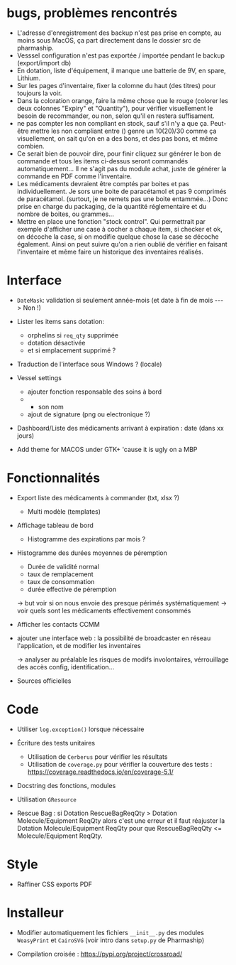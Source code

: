 # bugs, problèmes rencontrés

* L'adresse d'enregistrement des backup n'est pas prise en compte, au moins sous MacOS, ça part directement dans le dossier src de pharmaship.
* Vesssel configuration n'est pas exportée / importée pendant le backup (export/import db)
* En dotation, liste d'équipement, il manque une batterie de 9V, en spare, Lithium.
* Sur les pages d'inventaire, fixer la colomne du haut (des titres) pour toujours la voir.
* Dans la coloration orange, faire la même chose que le rouge (colorer les deux colonnes "Expiry" et "Quantity"), pour vérifier visuellement le besoin de recommander, ou non, selon qu'il en restera suffisament.
* ne pas compter les non compliant en stock, sauf s'il n'y a que ça. Peut-être mettre les non compliant entre () genre un 10(20)/30 comme ça visuellement, on sait qu'on en a des bons, et des pas bons, et même combien.
* Ce serait bien de pouvoir dire, pour finir cliquez sur générer le bon de commande et tous les items ci-dessus seront commandés automatiquement... Il ne s'agit pas du module achat, juste de générer la commande en PDF comme l'inventaire.
* Les médicaments devraient être comptés par boites et pas individuellement. Je sors une boite de paracétamol et pas 9 comprimés de paracétamol. (surtout, je ne remets pas une boite entammée...) Donc prise en charge du packaging, de la quantité réglementaire et du nombre de boites, ou grammes...
* Mettre en place une fonction "stock control". Qui permettrait par exemple d'afficher une case à cocher a chaque item, si checker et ok, on décoche la case, si on modifie quelque chose la case se décoche également. Ainsi on peut suivre qu'on a rien oublié de vérifier en faisant l'inventaire et même faire un historique des inventaires réalisés.

# Interface

* `DateMask`: validation si seulement année-mois (et date à fin de mois ---> Non !)
* Lister les items sans dotation:

  * orphelins si `req_qty` supprimée
  * dotation désactivée
  * et si emplacement supprimé ?
  
* Traduction de l'interface sous Windows ? (locale)

* Vessel settings

  * ajouter fonction responsable des soins à bord
  * + son nom
  * ajout de signature (png ou electronique ?)
  
* Dashboard/Liste des médicaments arrivant à expiration : date (dans xx jours)

* Add theme for MACOS under GTK+ 'cause it is ugly on a MBP

# Fonctionnalités

* Export liste des médicaments à commander (txt, xlsx ?)

  * Multi modèle (templates)
  
* Affichage tableau de bord

  * Histogramme des expirations par mois ?

* Histogramme des durées moyennes de péremption

  * Durée de validité normal
  * taux de remplacement
  * taux de consommation
  * durée effective de péremption
  
  -> but voir si on nous envoie des presque périmés systématiquement
  -> voir quels sont les médicaments effectivement consommés

* Afficher les contacts CCMM

* ajouter une interface web : la possibilité de broadcaster en réseau l'application, et de modifier les inventaires

  -> analyser au préalable les risques de modifs involontaires, vérrouillage des accès config, identification...
  
* Sources officielles

# Code

* Utiliser `log.exception()` lorsque nécessaire
* Écriture des tests unitaires

  * Utilisation de `Cerberus` pour vérifier les résultats
  * Utilisation de `coverage.py` pour vérifier la couverture des tests : https://coverage.readthedocs.io/en/coverage-5.1/

* Docstring des fonctions, modules
* Utilisation `GResource`

* Rescue Bag : si Dotation RescueBagReqQty > Dotation Molecule/Equipment ReqQty alors c'est une erreur et il faut réajuster la Dotation Molecule/Equipment ReqQty pour que RescueBagReqQty <= Molecule/Equipment ReqQty.

# Style

* Raffiner CSS exports PDF

# Installeur

* Modifier automatiquement les fichiers `__init__.py` des modules `WeasyPrint` et `CairoSVG` (voir intro dans `setup.py` de Pharmaship)

* Compilation croisée : https://pypi.org/project/crossroad/
